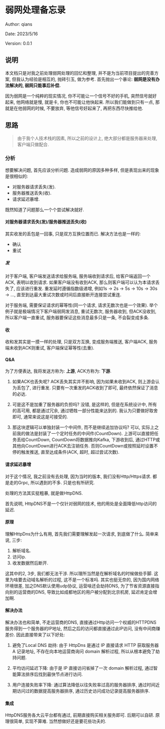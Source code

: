 # 弱网处理备忘录

Author: qians

Date: 2023/5/16

Version: 0.0.1

## 说明

本文档只是对我之前处理弱网处理的回忆和整理, 并不是为当前项目提出的完善方案, 但我认为经验是相互的, 抛砖引玉, 做为参考.
首先抛出一个暴论: **弱网是没有办法解决的, 弱网只能事后补偿.**

因为弱网是一个纯粹的现实情况, 你不可能让一个信号不好的手机, 突然信号就好起来, 他网络就是慢, 就是卡, 你也不可能让他快起来. 所以我们能做到只有一点, 那就是在他弱网的时候, 不要放弃, 等他信号好起来了, 再把东西尽快推给他.

## 思路

> 由于我个人技术栈的因素, 所以之前的设计上, 绝大部分都是服务器来处理, 客户端只做配合.

### 分析

想要解决问题, 首先应该分析问题.
造成弱网的原因多种多样, 但是表现出来的现象是很相似的:

- 对服务器请求丢失(发).
- 服务器推送丢失(收).
- 请求延迟暴增.

既然知道了问题那么一个个尝试解决就好.

#### 对服务器请求丢失(发)/服务器推送丢失(收)

其实收发的丢包是一回事, 只是双方互换位置而已. 解决方法也是一样的:

- 确认
- 重试

##### 发

对于客户端, 客户端发送请求给服务端, 服务端收到请求后, 给客户端返回一个ACK, 表明以收到请求.
如果客户端没有收到ACK, 那么则客户端可以认为本请求丢失了, 应该进行重发. 重发延时遵循指数级递增, 例如1s -> 2s -> 5s -> 10s -> 30s -> ..., 直至到达最大重试次数或时间后直接断开连接尝试重连.

对于服务端, 需要保证请求的幂等性(同一个请求, 请求无数次也是一个效果). 举个例子就是极端情况下客户端弱网发消息, 重试无数次, 服务器收到, 但ACK没收到, 所以客户端一直重试, 服务器要保证这些消息最多只是一条, 不会裂变成多条.

#### 收

收和发其实是一摸一样的处理, 只是双方互换, 变成服务端推送, 客户端ACK, 服务端未收到ACK则重试, 客户端保证幂等性(去重).

#### Q&A

为了方便表达, 我将发送方称为: **上游**, ACK方称为: **下游**.

1. 如果ACK也丢失呢?
ACK丢失其实并不影响, 因为如果未收到ACK, 则上游会认为丢包了, 进行重发. 只要有一次重发的ACK收到了即可, 最终依然保证了消息的必达.

2. 可是这不是加重了服务器的负担吗?
没错, 是这样的, 但是在系统设计中, 所有的高可用, 都是通过冗余, 通过牺牲一部分性能来达到的. 我认为只要做好取舍即可, 通常来说这是可接受的.

3. 那这块逻辑可以单独封装一个中间件, 而不是继续追加协议吗?
可以, 实际上之前我的做法是封装了一个定时任务的中间件(CountDown). 上游可以直接把任务丢给CountDown, CountDown将数据推向Kafka, 下游收到后, 通过HTTP或其他向CountDown进行ACK去注销任务. 否则CountDown或按照延时设置不停的触发推送, 直至达成条件(ACK, 超时, 超过尝试次数).

#### 请求延迟暴增

对于这个情况, 我之前没有去处理, 因为当时的版本, 我们没有Http/Https请求. 都是走的Grpc, 所以遇到的不多. 只是也有所研究.

处理的方法其实挺粗暴, 就是做HttpDNS.

首先说明, HttpDNS不是一个仅针对弱网的技术, 他的用处是全面降低http访问的延迟.

#### 原理

理解HttpDns为什么有用, 首先我们需要理解发起一次请求, 到底做了什么.
简单来说, 三步:

1. 解析域名.
2. 访问ip.
3. 收发数据然后断开.

这其中的2, 3步, 我们都无法干涉. 所以理所当然是在解析域名的时候做些手脚.
这里为啥要去动域名解析的过程, 这不是一个标准吗. 其实也挺无奈的, 因为国内网络环境很差, 加之DNS默认使用udp协议, 运营啥还会劫持DNS, 为了节省资源直接指向别的运营商的DNS, 导致比如成都地区的用户被分配到北京机房, 延迟肯定会增加啊.

#### 解决办法

解决办法也和简单, 不走运营商的DNS, 直接通过Http访问一个权威的HTTPDNS服务得到一个服务器的IP地址, 然后之后的访问都直接通过此IP访问, 没有中间商赚差价.
因此直接带来了以下好处:

1. 避免了Local DNS 劫持: 由于 HttpDns 是通过 IP 直接请求 HTTP 获取服务器 A 记录地址, 不存在向本地运营商询问 domain 解析过程, 所以从根本避免了劫持问题.

2. 平均访问延迟下降: 由于是 IP 直接访问省掉了一次 domain 解析过程, 通过智能算法排序后找到最快节点进行访问.

3. 用户连接失败率下降: 通过算法降低以往失败率过高的服务器排序, 通过时间近期访问过的数据提高服务器排序, 通过历史访问成功记录提高服务器排序.

#### 集成

HttpDNS服务各大云平台都有通过, 前期直接购买相关服务即可. 后期可以自研. 原理很简单, 实现不算难. 当然想做好还是要花些功夫的.
